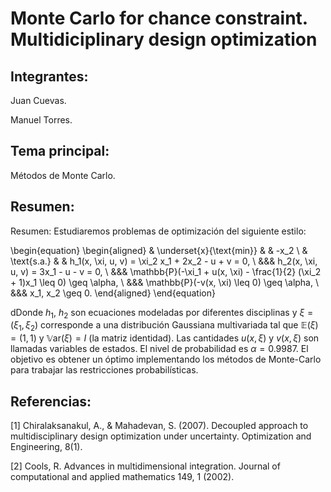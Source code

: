 # Monte Carlo for chance constraint. Multidiciplinary design optimization

## Integrantes:

Juan Cuevas.

Manuel Torres.

## Tema principal:

Métodos de Monte Carlo.

## Resumen:

Resumen: Estudiaremos problemas de optimización del siguiente estilo:

\begin{equation}
\begin{aligned}
& \underset{x}{\text{min}}
& & -x_2 \\
& \text{s.a.}
& & h_1(x, \xi, u, v) = \xi_2 x_1 + 2x_2 - u + v = 0, \\
&&& h_2(x, \xi, u, v) = 3x_1 - u - v = 0, \\
&&& \mathbb{P}(-\xi_1 + u(x, \xi) - \frac{1}{2} (\xi_2 + 1)x_1 \leq 0) \geq \alpha, \\
&&& \mathbb{P}(-v(x, \xi) \leq 0) \geq \alpha, \\
&&& x_1, x_2 \geq 0.
\end{aligned}
\end{equation}

dDonde $h_1$, $h_2$ son ecuaciones modeladas por diferentes disciplinas y $\xi = (\xi_1,\xi_2)$ corresponde a una distribución Gaussiana multivariada tal que $\mathbb{E}(\xi)=(1,1)$ y $\mathbb{V}\text{ar}(\xi) = I$ (la matriz identidad). Las cantidades $u(x,\xi)$ y $v(x,\xi)$ son llamadas variables de estados. El nivel de probabilidad es $\alpha = 0.9987$. El objetivo es obtener un óptimo implementando los métodos de Monte-Carlo para trabajar las restricciones probabilísticas.

## Referencias:

[1] Chiralaksanakul, A., & Mahadevan, S. (2007). Decoupled approach to multidisciplinary design optimization under uncertainty. Optimization and Engineering, 8(1).

[2] Cools, R. Advances in multidimensional integration. Journal of computational and applied mathematics 149, 1 (2002).
